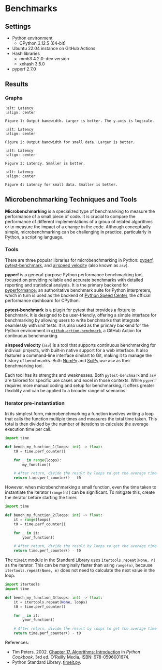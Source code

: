 # Benchmarks

## Settings

- Python environment
  - CPython 3.12.5 (64-bit)
- Ubuntu 22.04 instance on GitHub Actions
- Hash libraries
  - mmh3 4.2.0: dev version
  - xxhash 3.5.0
- pyperf 2.7.0

## Results

### Graphs

```{figure} _static/bandwidth.png
:alt: Latency
:align: center

Figure 1: Output bandwidth. Larger is better. The y-axis is logscale.
```

```{figure} _static/bandwidth_small.png
:alt: Latency
:align: center

Figure 2: Output bandwidth for small data. Larger is better.
```

```{figure} _static/latency.png
:alt: Latency
:align: center

Figure 3: Latency. Smaller is better.
```

```{figure} _static/latency_small.png
:alt: Latency
:align: center

Figure 4: Latency for small data. Smaller is better.
```

## Microbenchmarking Techniques and Tools

**Microbenchmarking** is a specialized type of benchmarking to measure the
performance of a small piece of code. It is crucial to compare the performance
of different implementations of a group of related algorithms or to measure the
impact of a change in the code. Although conceptually simple, microbenchmarking
can be challenging in practice, particularly in Python, a scripting language.

### Tools

There are three popular libraries for microbenchmarking in Python: [pyperf],
[pytest-benchmark], and [airspeed velocity] (also known as `asv`).

**pyperf** is a general-purpose Python performance benchmarking tool, focused
on providing reliable and accurate benchmarks with detailed reporting and
statistical analysis. It is the primary backend for [pyperformance], an
authoritative benchmark suite for Python interpreters, which in turn is used as
the backend of [Python Speed Center](https://speed.python.org), the official
performance dashboard for CPython.

**pytest-benchmark** is a plugin for pytest that provides a fixture to
benchmark. It is designed to be user-friendly, offering a simple interface for
benchmarking by allowing users to write benchmarks that integrate seamlessly
with unit tests. It is also used as the primary backend for the Python
environment in <code>[github-action-benchmark]</code>, a GitHub Action for
continuous benchmarking.

**airspeed velocity** (`asv`) is a tool that supports continuous benchmarking
for indiviual projects, with built-in native support for a web interface.
It also features a command-line interface similart to Git, making it to manage
the history of benchmarks. Both
[NumPy](https://numpy.org/devdocs/benchmarking.html) and
[SciPy](https://docs.scipy.org/doc/scipy/dev/contributor/benchmarking.html)
use asv as their benchmarking tool.

Each tool has its strengths and weaknesses. Both `pytest-benchmark` and
`asv` are tailored for specific use cases and excel in those contexts. While
`pyperf` requires more manual coding and setup for benchmarking, it offers
greater flexiblity and can be applied to a broader range of scenarios.

### Iterator pre-instantiation

In its simplest form, mircrobenchmarking a function involves writing a loop
that calls the function multiple times and measures the total time taken.
This total is then divided by the number of iterations to calculate the average
execution time per call.

```python
import time

def bench_my_function_1(loops: int) -> float:
    t0 = time.perf_counter()

    for _ in range(loops):
        my_function()

    # After return, divide the result by loops to get the average time
    return time.perf_counter() - t0
```

However, when microbenchmarking a small function, even the time taken to
instantiate the iterator (`range(n)`) can be significant. To mitigate this,
create the iterator before starting the timer.

```python
import time

def bench_my_function_2(loops: int) -> float:
    it = range(loops)
    t0 = time.perf_counter()

    for _ in it:
        your_function()

    # After return, divide the result by loops to get the average time
    return time.perf_counter() - t0
```

The `timeit` module in the Standard Library uses `itertools.repeat(None, n)`
as the iterator. This can be marginally faster than using `range(n)`, because
`itertools.repeat(None, n)` does not need to calculate the next value in the
loop.

```python
import itertools
import time

def bench_my_function_3(loops: int) -> float:
    it = itertools.repeat(None, loops)
    t0 = time.perf_counter()

    for _ in it:
        your_function()

    # After return, divide the result by loops to get the average time
    return time.perf_counter() - t0
```

References:

- Tim Peters. 2002. [Chapter 17. Algorithms: Introduction] in _Python Cookbook_,
  3rd ed. O'Reilly Media. ISBN: 978-0596001674.
- Python Standard Library. [timeit.py].

[airspeed velocity]: https://github.com/airspeed-velocity/asv
[github-action-benchmark]: https://github.com/marketplace/actions/continuous-benchmark
[pyperf]: https://github.com/psf/pyperf
[pyperformance]: https://github.com/python/pyperformance
[pytest-benchmark]: https://github.com/ionelmc/pytest-benchmark
[timeit.py]: https://github.com/python/cpython/blob/3.12/Lib/timeit.py
[Chapter 17. Algorithms: Introduction]: https://www.oreilly.com/library/view/python-cookbook/0596001673/ch17.html
